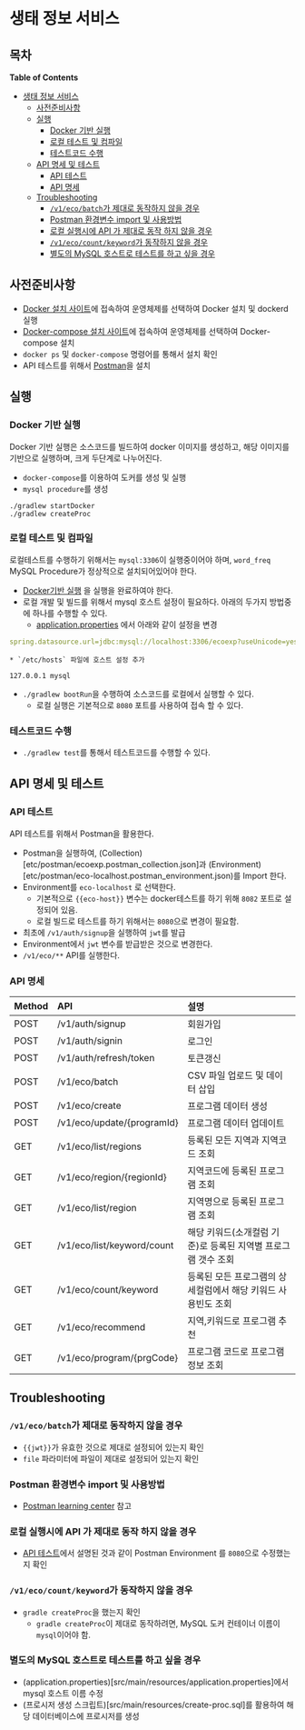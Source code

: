 # 생태 정보 서비스

## 목차
<!-- markdown-toc start - Don't edit this section. Run M-x markdown-toc-refresh-toc -->
**Table of Contents**

- [생태 정보 서비스](#생태-정보-서비스)
    - [사전준비사항](#사전준비사항)
    - [실행](#실행)
        - [Docker 기반 실행](#docker-기반-실행)
        - [로컬 테스트 및 컴파일](#로컬-테스트-및-컴파일)
        - [테스트코드 수행](#테스트코드-수행)
    - [API 명세 및 테스트](#api-명세-및-테스트)
        - [API 테스트](#api-테스트)
        - [API 명세](#api-명세)
    - [Troubleshooting](#troubleshooting)
        - [`/v1/eco/batch`가 제대로 동작하지 않을 경우](#v1ecobatch가-제대로-동작하지-않을-경우)
        - [Postman 환경변수 import 및 사용방법](#postman-환경변수-import-및-사용방법)
        - [로컬 실행시에 API 가 제대로 동작 하지 않을 경우](#로컬-실행시에-api-가-제대로-동작-하지-않을-경우)
        - [`/v1/eco/count/keyword`가 동작하지 않을 경우](#v1ecocountkeyword가-동작하지-않을-경우)
        - [별도의 MySQL 호스트로 테스트를 하고 싶을 경우](#별도의-mysql-호스트로-테스트를-하고-싶을-경우)

<!-- markdown-toc end -->

## 사전준비사항
  * [Docker 설치 사이트](https://docs.docker.com/v17.09/engine/installation/)에 접속하여 운영체제를 선택하여 Docker 설치 및 dockerd 실행
  * [Docker-compose 설치 사이트](https://docs.docker.com/compose/install/)에 접속하여 운영체제를 선택하여 Docker-compose 설치
  * `docker ps` 및 `docker-compose` 명령어를 통해서 설치 확인
  * API 테스트를 위해서 [Postman](https://www.getpostman.com/downloads/)을 설치

## 실행
### Docker 기반 실행
Docker 기반 실행은 소스코드를 빌드하여 docker 이미지를 생성하고, 해당 이미지를 기반으로 실행하며, 크게 두단계로 나누어진다.

  * `docker-compose`를 이용하여 도커를 생성 및 실행
  * `mysql procedure`를 생성
  
``` shell
./gradlew startDocker
./gradlew createProc
```

### 로컬 테스트 및 컴파일
로컬테스트를 수행하기 위해서는 `mysql:3306`이 실행중이어야 하며, `word_freq` MySQL Procedure가 정상적으로 설치되어있어야 한다.

  * [Docker기반 실행](#Docker-기반-실행) 을 실행을 완료하여야 한다.
  * 로컬 개발 및 빌드를 위해서 mysql 호스트 설정이 필요하다. 아래의 두가지 방법중에 하나를 수행할 수 있다.
    * [application.properties](src/main/resources/application.properties) 에서 아래와 같이 설정을 변경
    
  ``` yaml
  spring.datasource.url=jdbc:mysql://localhost:3306/ecoexp?useUnicode=yes&characterEncoding=UTF-8
  ```
    * `/etc/hosts` 파일에 호스트 설정 추가
    
  ``` apacheconf
  127.0.0.1 mysql
  ```
  * `./gradlew bootRun`을 수행하여 소스코드를 로컬에서 실행할 수 있다.
    * 로컬 실행은 기본적으로 `8080` 포트를 사용하여 접속 할 수 있다.

### 테스트코드 수행
  * `./gradlew test`를 통해서 테스트코드를 수행할 수 있다.

## API 명세 및 테스트
### API 테스트
API 테스트를 위해서 Postman을 활용한다.

  * Postman을 실행하여, (Collection)[etc/postman/ecoexp.postman_collection.json]과 (Environment)[etc/postman/eco-localhost.postman_environment.json)를 Import 한다.
  * Environment를 `eco-localhost` 로 선택한다.
    * 기본적으로 `{{eco-host}}` 변수는 docker테스트를 하기 위해 `8082` 포트로 설정되어 있음.
    * 로컬 빌드로 테스트를 하기 위해서는 `8080`으로 변경이 필요함.
  * 최초에 `/v1/auth/signup`을 실행하여 `jwt`를 발급
  * Environment에서 `jwt` 변수를 받급받은 것으로 변경한다.
  * `/v1/eco/**` API를 실행한다.
  
### API 명세

| Method | API                        | 설명                                                          |
|--------|:---------------------------|:--------------------------------------------------------------|
| POST   | /v1/auth/signup            | 회원가입                                                      |
| POST   | /v1/auth/signin            | 로그인                                                        |
| POST   | /v1/auth/refresh/token     | 토큰갱신                                                      |
| POST   | /v1/eco/batch              | CSV 파일 업로드 및 데이터 삽입                                |
| POST   | /v1/eco/create             | 프로그램 데이터 생성                                          |
| POST   | /v1/eco/update/{programId} | 프로그램 데이터 업데이트                                      |
| GET    | /v1/eco/list/regions       | 등록된 모든 지역과 지역코드 조회                              |
| GET    | /v1/eco/region/{regionId}  | 지역코드에 등록된 프로그램 조회                               |
| GET    | /v1/eco/list/region        | 지역명으로 등록된 프로그램 조회                               |
| GET    | /v1/eco/list/keyword/count | 해당 키워드(소개컬럼 기준)로 등록된 지역별 프로그램 갯수 조회 |
| GET    | /v1/eco/count/keyword      | 등록된 모든 프로그램의 상세컬럼에서 해당 키워드 사용빈도 조회 |
| GET    | /v1/eco/recommend          | 지역,키워드로 프로그램 추천                                   |
| GET    | /v1/eco/program/{prgCode}  | 프로그램 코드로 프로그램 정보 조회                            |

## Troubleshooting

### `/v1/eco/batch`가 제대로 동작하지 않을 경우
  *  `{{jwt}}`가 유효한 것으로 제대로 설정되어 있는지 확인
  * `file` 파라미터에 파일이 제대로 설정되어 있는지 확인

### Postman 환경변수 import 및 사용방법
  * [Postman learning center](https://learning.getpostman.com/docs/postman/environments_and_globals/manage_environments/) 참고

### 로컬 실행시에 API 가 제대로 동작 하지 않을 경우
  * [API 테스트](#API-테스트)에서 설명된 것과 같이 Postman Environment 를 `8080`으로 수정했는지 확인
  
### `/v1/eco/count/keyword`가 동작하지 않을 경우
  * `gradle createProc`을 했는지 확인
    * `gradle createProc`이 제대로 동작하려면, MySQL 도커 컨테이너 이름이 `mysql`이어야 함.
	
### 별도의 MySQL 호스트로 테스트를 하고 싶을 경우
  * (application.properties)[src/main/resources/application.properties]에서 mysql 호스트 이름 수정
  * (프로시저 생성 스크립트)[src/main/resources/create-proc.sql]를 활용하여 해당 데이터베이스에 프로시저를 생성
